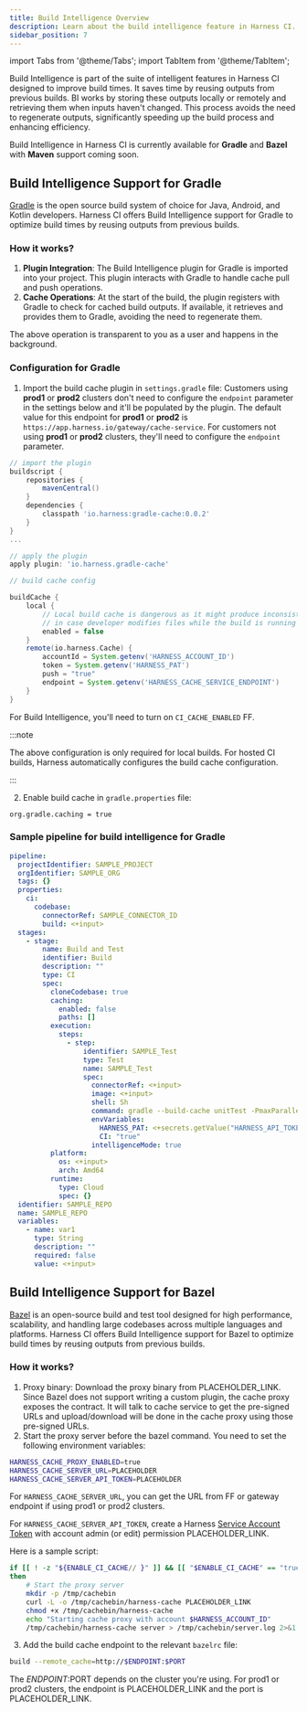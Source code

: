 ```yaml
---
title: Build Intelligence Overview
description: Learn about the build intelligence feature in Harness CI.
sidebar_position: 7
---
```


import Tabs from '@theme/Tabs';
import TabItem from '@theme/TabItem';

<DocsTag backgroundColor= "#cbf542" text="Harness CI Beta Feature" textColor="#4e42f5" />

Build Intelligence is part of the suite of intelligent features in Harness CI designed to improve build times. It saves time by reusing outputs from previous builds. BI works by storing these outputs locally or remotely and retrieving them when inputs haven't changed. This process avoids the need to regenerate outputs, significantly speeding up the build process and enhancing efficiency.

Build Intelligence in Harness CI is currently available for **Gradle** and **Bazel** with **Maven** support coming soon.

## Build Intelligence Support for Gradle

[Gradle](https://gradle.org/) is the open source build system of choice for Java, Android, and Kotlin developers. Harness CI offers Build Intelligence support for Gradle to optimize build times by reusing outputs from previous builds.

### How it works?

1. **Plugin Integration**: The Build Intelligence plugin for Gradle is imported into your project. This plugin interacts with Gradle to handle cache pull and push operations.
2. **Cache Operations**: At the start of the build, the plugin registers with Gradle to check for cached build outputs. If available, it retrieves and provides them to Gradle, avoiding the need to regenerate them.

The above operation is transparent to you as a user and happens in the background. 

### Configuration for Gradle

1. Import the build cache plugin in `settings.gradle` file: Customers using **prod1** or **prod2** clusters don't need to configure the `endpoint` parameter in the settings below and it'll be populated by the plugin. The default value for this endpoint for **prod1** or **prod2** is `https://app.harness.io/gateway/cache-service`. For customers not using **prod1** or **prod2** clusters, they'll need to configure the `endpoint` parameter. 

```groovy
// import the plugin
buildscript {
    repositories {
        mavenCentral()
    }
    dependencies {
        classpath 'io.harness:gradle-cache:0.0.2'
    }
}
...

// apply the plugin
apply plugin: 'io.harness.gradle-cache'

// build cache config

buildCache {
    local {
        // Local build cache is dangerous as it might produce inconsistent results
        // in case developer modifies files while the build is running
        enabled = false
    }
    remote(io.harness.Cache) {
        accountId = System.getenv('HARNESS_ACCOUNT_ID') 
        token = System.getenv('HARNESS_PAT') 
        push = "true"
        endpoint = System.getenv('HARNESS_CACHE_SERVICE_ENDPOINT') 
    }
}
```

For Build Intelligence, you'll need to turn on `CI_CACHE_ENABLED` FF.

:::note

The above configuration is only required for local builds. For hosted CI builds, Harness automatically configures the build cache configuration.

:::

2. Enable build cache in `gradle.properties` file:

```properties
org.gradle.caching = true
```

### Sample pipeline for build intelligence for Gradle

```YAML
pipeline:
  projectIdentifier: SAMPLE_PROJECT
  orgIdentifier: SAMPLE_ORG
  tags: {}
  properties:
    ci:
      codebase:
        connectorRef: SAMPLE_CONNECTOR_ID
        build: <+input>
  stages:
    - stage:
        name: Build and Test
        identifier: Build
        description: ""
        type: CI
        spec:
          cloneCodebase: true
          caching:
            enabled: false
            paths: []
          execution:
            steps:
              - step:
                  identifier: SAMPLE_Test
                  type: Test
                  name: SAMPLE_Test
                  spec:
                    connectorRef: <+input>
                    image: <+input>
                    shell: Sh
                    command: gradle --build-cache unitTest -PmaxParallelForks=16 -PignoreFailures=true --profile
                    envVariables:
                      HARNESS_PAT: <+secrets.getValue("HARNESS_API_TOKEN")>
                      CI: "true"
                    intelligenceMode: true
          platform:
            os: <+input>
            arch: Amd64
          runtime:
            type: Cloud
            spec: {}
  identifier: SAMPLE_REPO
  name: SAMPLE_REPO
  variables:
    - name: var1
      type: String
      description: ""
      required: false
      value: <+input>
```

## Build Intelligence Support for Bazel

[Bazel](https://bazel.build/) is an open-source build and test tool designed for high performance, scalability, and handling large codebases across multiple languages and platforms. Harness CI offers Build Intelligence support for Bazel to optimize build times by reusing outputs from previous builds.

### How it works?

1. Proxy binary: Download the proxy binary from PLACEHOLDER_LINK. Since Bazel does not support writing a custom plugin, the cache proxy exposes the contract. It will talk to cache service to get the pre-signed URLs and upload/download will be done in the cache proxy using those pre-signed URLs.
2. Start the proxy server before the bazel command. You need to set the following environment variables:

```bash
HARNESS_CACHE_PROXY_ENABLED=true
HARNESS_CACHE_SERVER_URL=PLACEHOLDER
HARNESS_CACHE_SERVER_API_TOKEN=PLACEHOLDER
```

For `HARNESS_CACHE_SERVER_URL`, you can get the URL from FF or gateway endpoint if using prod1 or prod2 clusters.

For `HARNESS_CACHE_SERVER_API_TOKEN`, create a Harness [Service Account Token](https://developer.harness.io/docs/platform/automation/api/add-and-manage-api-keys/#create-service-account-api-keys-and-tokens) with account admin (or edit) permission PLACEHOLDER_LINK.

Here is a sample script:

```bash
if [[ ! -z "${ENABLE_CI_CACHE// }" ]] && [[ "$ENABLE_CI_CACHE" == "true" ]]
then
    # Start the proxy server
    mkdir -p /tmp/cachebin
    curl -L -o /tmp/cachebin/harness-cache PLACEHOLDER_LINK
    chmod +x /tmp/cachebin/harness-cache
    echo "Starting cache proxy with account $HARNESS_ACCOUNT_ID"
    /tmp/cachebin/harness-cache server > /tmp/cachebin/server.log 2>&1 &
```

3. Add the build cache endpoint to the relevant `bazelrc` file: 

```bash
build --remote_cache=http://$ENDPOINT:$PORT 
```

The $ENDPOINT:$PORT depends on the cluster you're using. For prod1 or prod2 clusters, the endpoint is PLACEHOLDER_LINK and the port is PLACEHOLDER_LINK.


